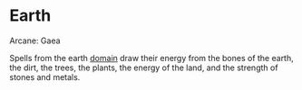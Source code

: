 # Earth
Arcane: Gaea

Spells from the earth [domain](Spell%20Domains.md) draw their energy from the bones of the earth, the dirt, the trees, the plants, the energy of the land, and the strength of stones and metals.